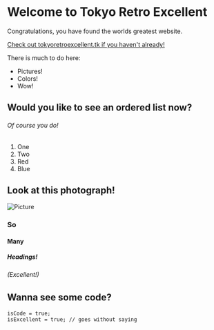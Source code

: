 # Welcome to Tokyo Retro Excellent
Congratulations, you have found the worlds greatest website.

[Check out tokyoretroexcellent.tk if you haven't already!](tokyoretroexcellent.tk)

There is much to do here:

* Pictures!
* Colors!
* Wow!

## Would you like to see an ordered list now?
###### Of course you do!
1. One
2. Two
3. Red
4. Blue

## Look at this photograph!

![Picture](https://i.ytimg.com/vi/uNZ5P4C5E24/maxresdefault.jpg)

### So
#### Many
##### Headings!
###### (Excellent!)

## Wanna see some code?
```
isCode = true;
isExcellent = true; // goes without saying
```
